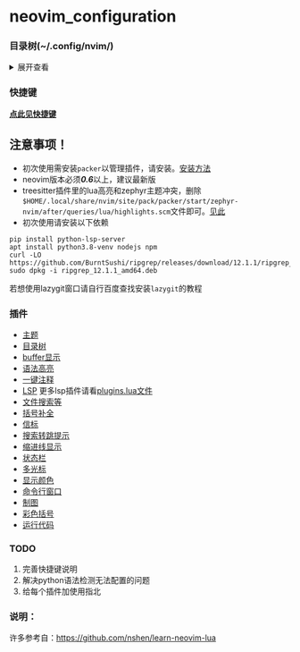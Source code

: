 # neovim_configuration  

### 目录树(~/.config/nvim/)  
<details>
<summary>展开查看</summary>
<pre><code>
.
├── docs
│   ├── Comment.md
│   ├── keybindings.md
│   └── packer.md
├── init.vim
├── lua
│   ├── basic.lua
│   ├── keybindings.lua
│   ├── lsp
│   │   ├── java.lua
│   │   ├── lua.lua
│   │   ├── nvim-cmp.lua
│   │   ├── python.lua
│   │   └── setup.lua
│   ├── plugin-config
│   │   ├── bufferline.lua
│   │   ├── Comment.lua
│   │   ├── galaxyline.lua
│   │   ├── indent_blankline.lua
│   │   ├── lsp-colors.lua
│   │   ├── lualine.lua
│   │   ├── nvim-autopairs.lua
│   │   ├── nvim-colorizer.lua
│   │   ├── nvim-tree.lua
│   │   ├── nvim-treesitter.lua
│   │   ├── rainbow.lua
│   │   ├── telescope.lua
│   │   ├── toggleterm.lua
│   │   └── venn.lua
│   └── plugins.lua
├── plugin
│   └── packer_compiled.lua
├── private_init.lua
└── README.md
</code></pre>
</details>


### 快捷键
**[点此见快捷键](./docs/keybindings.md)**  


## 注意事项！
* 初次使用需安装`packer`以管理插件，请安装。[安装方法](./docs/packer.md) 
* neovim版本必须***0.6***以上，建议最新版  
* treesitter插件里的lua高亮和zephyr主题冲突，删除`$HOME/.local/share/nvim/site/pack/packer/start/zephyr-nvim/after/queries/lua/highlights.scm`文件即可。[见此](https://github.com/nvim-treesitter/nvim-treesitter/issues/2435)
* 初次使用请安装以下依赖
```
pip install python-lsp-server  
apt install python3.8-venv nodejs npm
curl -LO
https://github.com/BurntSushi/ripgrep/releases/download/12.1.1/ripgrep_12.1.1_amd64.deb
sudo dpkg -i ripgrep_12.1.1_amd64.deb
 ```
 若想使用lazygit窗口请自行百度查找安装`lazygit`的教程


### 插件
* [主题](https://github.com/glepnir/zephyr-nvim)
* [目录树](https://github.com/kyazdani42/nvim-tree.lua)
* [buffer显示](https://github.com/akinsho/bufferline.nvim)
* [语法高亮](https://github.com/nvim-treesitter/nvim-treesitter)
* [一键注释](https://github.com/numToStr/Comment.nvim)
* [LSP](https://github.com/neovim/nvim-lspconfig)  更多lsp插件请看[plugins.lua文件](./lua/plugins.lua)
* [文件搜索等](https://github.com/nvim-telescope/telescope.nvim)
* [括号补全](https://github.com/windwp/nvim-autopairs) 
* [信标](https://github.com/danilamihailov/beacon.nvim) 
* [搜索转跳提示](https://github.com/inside/vim-search-pulse) 
* [缩进线显示](https://github.com/lukas-reineke/indent-blankline.nvim) 
* [状态栏](https://github.com/nvim-lualine/lualine.nvim) 
* [多光标](https://github.com/mg979/vim-visual-multi) 
* [显示颜色](https://github.com/norcalli/nvim-colorizer.lua) 
* [命令行窗口](https://github.com/akinsho/toggleterm.nvim) 
* [制图](https://github.com/jbyuki/venn.nvim) 
* [彩色括号](https://github.com/luochen1990/rainbow) 
* [运行代码](https://github.com/michaelb/sniprun)
<!-- * [](https://github.com/)  -->
<!-- * [](https://github.com/)  -->
<!-- * [](https://github.com/)  -->
<!-- * [](https://github.com/)  -->
<!-- * [](https://github.com/)  -->
<!-- * [](https://github.com/)  -->
<!-- * [](https://github.com/)  -->
<!-- * [](https://github.com/)  -->
<!-- * [](https://github.com/)  -->

### TODO
1. 完善快捷键说明
2. 解决python语法检测无法配置的问题
3. 给每个插件加使用指北

### 说明：
许多参考自：<https://github.com/nshen/learn-neovim-lua>  
